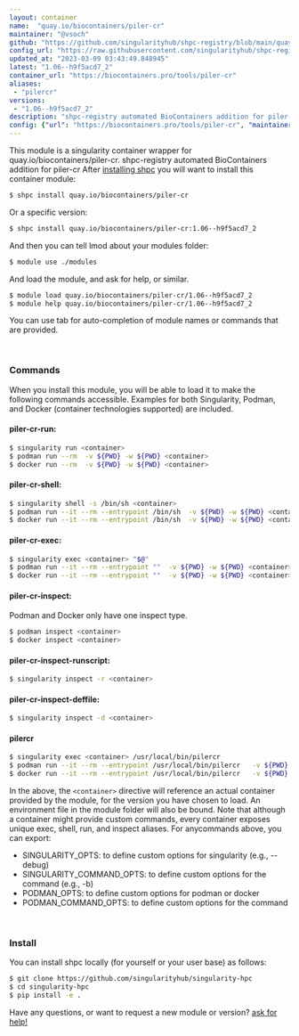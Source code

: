 ```yaml
---
layout: container
name:  "quay.io/biocontainers/piler-cr"
maintainer: "@vsoch"
github: "https://github.com/singularityhub/shpc-registry/blob/main/quay.io/biocontainers/piler-cr/container.yaml"
config_url: "https://raw.githubusercontent.com/singularityhub/shpc-registry/main/quay.io/biocontainers/piler-cr/container.yaml"
updated_at: "2023-03-09 03:43:49.848945"
latest: "1.06--h9f5acd7_2"
container_url: "https://biocontainers.pro/tools/piler-cr"
aliases:
 - "pilercr"
versions:
 - "1.06--h9f5acd7_2"
description: "shpc-registry automated BioContainers addition for piler-cr"
config: {"url": "https://biocontainers.pro/tools/piler-cr", "maintainer": "@vsoch", "description": "shpc-registry automated BioContainers addition for piler-cr", "latest": {"1.06--h9f5acd7_2": "sha256:1d7c387480eb9d86d16e70708c9e08d826982b2cfb28b985c9cc6bc7520c8eb9"}, "tags": {"1.06--h9f5acd7_2": "sha256:1d7c387480eb9d86d16e70708c9e08d826982b2cfb28b985c9cc6bc7520c8eb9"}, "docker": "quay.io/biocontainers/piler-cr", "aliases": {"pilercr": "/usr/local/bin/pilercr"}}
---
```


This module is a singularity container wrapper for quay.io/biocontainers/piler-cr.
shpc-registry automated BioContainers addition for piler-cr
After [installing shpc](#install) you will want to install this container module:


```bash
$ shpc install quay.io/biocontainers/piler-cr
```

Or a specific version:

```bash
$ shpc install quay.io/biocontainers/piler-cr:1.06--h9f5acd7_2
```

And then you can tell lmod about your modules folder:

```bash
$ module use ./modules
```

And load the module, and ask for help, or similar.

```bash
$ module load quay.io/biocontainers/piler-cr/1.06--h9f5acd7_2
$ module help quay.io/biocontainers/piler-cr/1.06--h9f5acd7_2
```

You can use tab for auto-completion of module names or commands that are provided.

<br>

### Commands

When you install this module, you will be able to load it to make the following commands accessible.
Examples for both Singularity, Podman, and Docker (container technologies supported) are included.

#### piler-cr-run:

```bash
$ singularity run <container>
$ podman run --rm  -v ${PWD} -w ${PWD} <container>
$ docker run --rm  -v ${PWD} -w ${PWD} <container>
```

#### piler-cr-shell:

```bash
$ singularity shell -s /bin/sh <container>
$ podman run --it --rm --entrypoint /bin/sh  -v ${PWD} -w ${PWD} <container>
$ docker run --it --rm --entrypoint /bin/sh  -v ${PWD} -w ${PWD} <container>
```

#### piler-cr-exec:

```bash
$ singularity exec <container> "$@"
$ podman run --it --rm --entrypoint ""  -v ${PWD} -w ${PWD} <container> "$@"
$ docker run --it --rm --entrypoint ""  -v ${PWD} -w ${PWD} <container> "$@"
```

#### piler-cr-inspect:

Podman and Docker only have one inspect type.

```bash
$ podman inspect <container>
$ docker inspect <container>
```

#### piler-cr-inspect-runscript:

```bash
$ singularity inspect -r <container>
```

#### piler-cr-inspect-deffile:

```bash
$ singularity inspect -d <container>
```


#### pilercr

```bash
$ singularity exec <container> /usr/local/bin/pilercr
$ podman run --it --rm --entrypoint /usr/local/bin/pilercr   -v ${PWD} -w ${PWD} <container> -c " $@"
$ docker run --it --rm --entrypoint /usr/local/bin/pilercr   -v ${PWD} -w ${PWD} <container> -c " $@"
```



In the above, the `<container>` directive will reference an actual container provided
by the module, for the version you have chosen to load. An environment file in the
module folder will also be bound. Note that although a container
might provide custom commands, every container exposes unique exec, shell, run, and
inspect aliases. For anycommands above, you can export:

 - SINGULARITY_OPTS: to define custom options for singularity (e.g., --debug)
 - SINGULARITY_COMMAND_OPTS: to define custom options for the command (e.g., -b)
 - PODMAN_OPTS: to define custom options for podman or docker
 - PODMAN_COMMAND_OPTS: to define custom options for the command

<br>

### Install

You can install shpc locally (for yourself or your user base) as follows:

```bash
$ git clone https://github.com/singularityhub/singularity-hpc
$ cd singularity-hpc
$ pip install -e .
```

Have any questions, or want to request a new module or version? [ask for help!](https://github.com/singularityhub/singularity-hpc/issues)